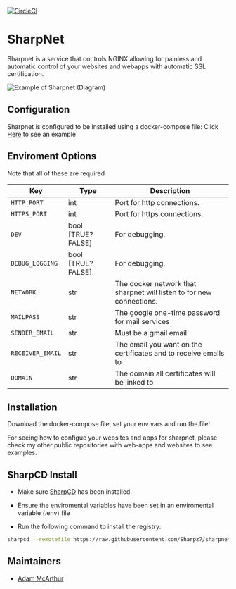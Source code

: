 [![CircleCI](https://circleci.com/gh/Sharpz7/sharpnet/tree/master.svg?style=svg)](https://circleci.com/gh/Sharpz7/sharpnet/tree/master)

# SharpNet

Sharpnet is a service that controls NGINX allowing for painless and automatic control of your websites and webapps with automatic SSL certification.

![Example of Sharpnet (Diagram)](https://files.mcaq.me/c07c2.png)

## Configuration

Sharpnet is configured to be installed using a docker-compose file:
Click [Here](https://github.com/Sharpz7/sharpnet/blob/master/docker-compose.yml) to see an example

## Enviroment Options

Note that all of these are required

| Key | Type | Description |
| --- | --- | --- |
| `HTTP_PORT` | int | Port for http connections. |
| `HTTPS_PORT` | int | Port for https connections. |
| `DEV` | bool [TRUE?FALSE] | For debugging. |
| `DEBUG_LOGGING` | bool [TRUE?FALSE] | For debugging. |
| `NETWORK` | str | The docker network that sharpnet will listen to for new connections. |
| `MAILPASS` | str | The google one-time password for mail services |
| `SENDER_EMAIL` | str | Must be a gmail email |
| `RECEIVER_EMAIL` | str | The email you want on the certificates and to receive emails to |
| `DOMAIN` | str | The domain all certificates will be linked to |

## Installation

Download the docker-compose file, set your env vars and run the file!

For seeing how to configue your websites and apps for sharpnet, please check my other public repositories with web-apps and websites to see examples.

## SharpCD Install

- Make sure [SharpCD](https://github.com/Sharpz7/sharpcd) has been installed.

- Ensure the enviromental variables have been set in an enviromental variable (.env) file

- Run the following command to install the registry:

```bash
sharpcd --remotefile https://raw.githubusercontent.com/Sharpz7/sharpnet/master/.sharpcd/sharpcd.yml
```

## Maintainers

- [Adam McArthur](https://adam.mcaq.me)
